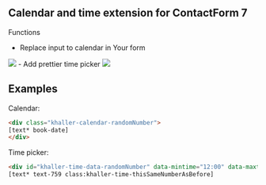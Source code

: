 ## Calendar and time extension for ContactForm 7

Functions
- Replace input to calendar in Your form
<img src="https://i.imgur.com/N9e3Foc.png" />
- Add prettier time picker

  <img src="https://i.imgur.com/5oCBgiC.png" />


## Examples

Calendar:
```html
<div class="khaller-calendar-randomNumber">
[text* book-date]
</div>
```

Time picker:
```html
<div id="khaller-time-data-randomNumber" data-mintime="12:00" data-maxtime="18:00"></div>
[text* text-759 class:khaller-time-thisSameNumberAsBefore]
```